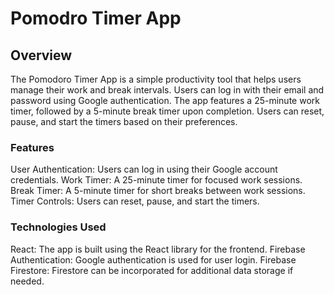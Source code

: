 # Pomodro Timer App

## Overview

The Pomodoro Timer App is a simple productivity tool that helps users manage their work and break intervals. Users can log in with their email and password using Google authentication. The app features a 25-minute work timer, followed by a 5-minute break timer upon completion. Users can reset, pause, and start the timers based on their preferences.

### Features

User Authentication: Users can log in using their Google account credentials.
Work Timer: A 25-minute timer for focused work sessions.
Break Timer: A 5-minute timer for short breaks between work sessions.
Timer Controls: Users can reset, pause, and start the timers.

### Technologies Used

React: The app is built using the React library for the frontend.
Firebase Authentication: Google authentication is used for user login.
Firebase Firestore: Firestore can be incorporated for additional data storage if needed.

